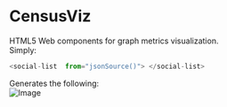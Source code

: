 CensusViz
==========

HTML5 Web components for graph metrics visualization.   
Simply:   
```javascript
<social-list  from="jsonSource()"> </social-list>
```   
Generates the following:  
![Image](http://cl.ly/image/252Y3Q443X0K/img.png)

